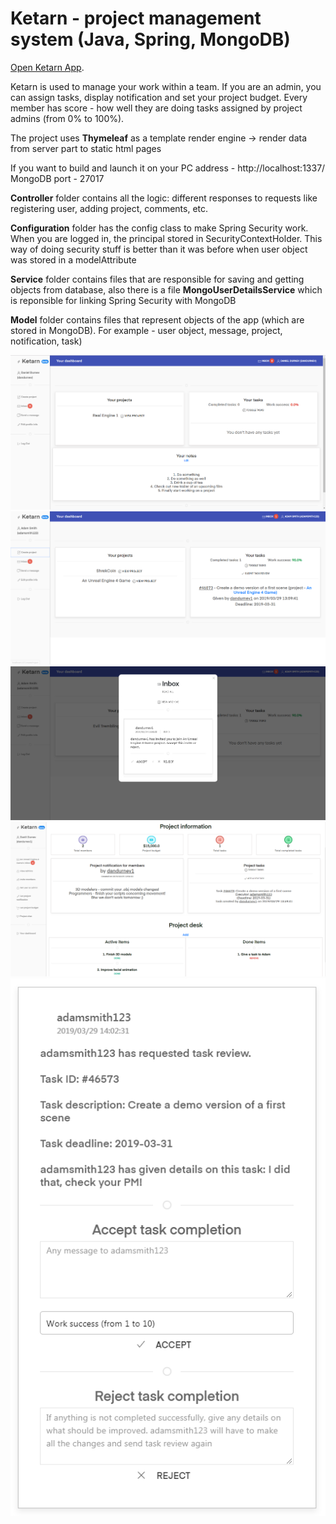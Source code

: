 # Ketarn - project management system (Java, Spring, MongoDB)

[Open Ketarn App](https://ketarn.herokuapp.com).

Ketarn is used to manage your work within a team. If you are an admin, you can assign tasks, display notification and set your project budget. Every member has score - how well they are doing tasks assigned by project admins (from 0% to 100%).

The project uses **Thymeleaf** as a template render engine -> render data from server part to static html pages

If you want to build and launch it on your PC
address - http://localhost:1337/
MongoDB port - 27017

**Controller** folder contains all the logic: different responses to requests like registering user, adding project, comments, etc.

**Configuration** folder has the config class to make Spring Security work. When you are logged in, the principal stored in SecurityContextHolder. This way of doing security stuff is better than it was before when user object was stored in a modelAttribute

**Service** folder contains files that are responsible for saving and getting objects from database, also there is a file **MongoUserDetailsService** which is reponsible for linking Spring Security with MongoDB

**Model** folder contains files that represent objects of the app (which are stored in MongoDB). For example - user object, message, project, notification, task)


![](0.png)
![](1.png)
![](2.png)
![](3.png)
![](4.png)
